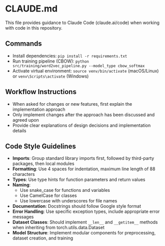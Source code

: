# CLAUDE.md

This file provides guidance to Claude Code (claude.ai/code) when working with code in this repository.

## Commands

- Install dependencies: `pip install -r requirements.txt`
- Run training pipeline (CBOW): `python src/training/word2vec_pipeline.py --model_type cbow_softmax`
- Activate virtual environment: `source venv/bin/activate` (macOS/Linux) or `venv\Scripts\activate` (Windows)

## Workflow Instructions

- When asked for changes or new features, first explain the implementation approach
- Only implement changes after the approach has been discussed and agreed upon
- Provide clear explanations of design decisions and implementation details

## Code Style Guidelines

- **Imports**: Group standard library imports first, followed by third-party packages, then local modules
- **Formatting**: Use 4 spaces for indentation, maximum line length of 88 characters
- **Types**: Use type hints for function parameters and return values
- **Naming**: 
  - Use snake_case for functions and variables
  - Use CamelCase for classes
  - Use lowercase with underscores for file names
- **Documentation**: Docstrings should follow Google style format
- **Error Handling**: Use specific exception types, include appropriate error messages
- **Dataset Classes**: Should implement `__len__` and `__getitem__` methods when inheriting from torch.utils.data.Dataset
- **Model Structure**: Implement modular components for preprocessing, dataset creation, and training